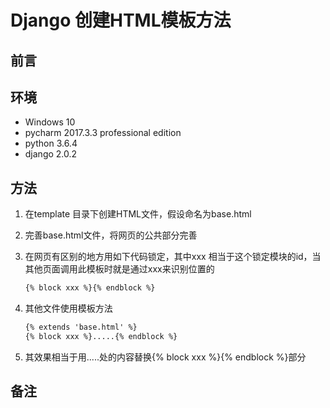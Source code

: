 # Django 创建HTML模板方法

## 前言

## 环境

- Windows 10
- pycharm 2017.3.3 professional edition
- python 3.6.4
- django 2.0.2

## 方法

1. 在template 目录下创建HTML文件，假设命名为base.html
2. 完善base.html文件，将网页的公共部分完善
3. 在网页有区别的地方用如下代码锁定，其中xxx 相当于这个锁定模块的id，当其他页面调用此模板时就是通过xxx来识别位置的
    ```html
    {% block xxx %}{% endblock %}
    ```

4. 其他文件使用模板方法
    ```html
    {% extends 'base.html' %}
    {% block xxx %}.....{% endblock %}
    ```
5. 其效果相当于用.....处的内容替换{% block xxx %}{% endblock %}部分

## 备注